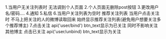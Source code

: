 1.当用户无关注列表时 无法调到个人页面
2.个人页面无删除post按钮
3.更改用户名/密码....
4.通知
5.私信
6.当用户关注列表为空时 推荐关注列表 
  当用户点击关注时 不马上把关注的人的微博读取回来 始终显示推荐关注列表(避免用户想要关注多个推荐博主)
7.点击关注 api('user/bind') btn_text显示为已关注 同时不影响关注其他博主
  点击已关注 api('user/unbind) btn_text显示为关注 